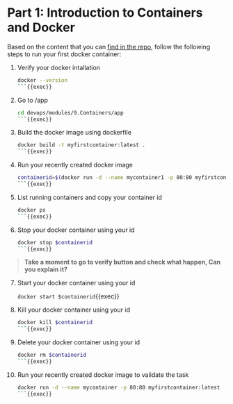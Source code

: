 # Part 1: Introduction to Containers and Docker

Based on the content that you can [find in the repo](https://github.com/rolling-scopes-school/devops/modules/9.Containers/Par1), follow the following steps to run your first docker container:

1. Verify your docker intallation

   ```sh
   docker --version
   ```{{exec}}
   ```
2. Go to /app

   ```sh
   cd devops/modules/9.Containers/app
   ```{{exec}}
   ```
3. Build the docker image using dockerfile

   ```sh
   docker build -t myfirstcontainer:latest .
   ```{{exec}}
   ```
4. Run your recently created docker image

   ```sh
   containerid=$(docker run -d --name mycontainer1 -p 80:80 myfirstcontainer:latest)
   ```{{exec}}
   ```
5. List running containers and copy your container id

   ```sh
   docker ps
   ```{{exec}}
   ```
6. Stop your docker container using your id

   ```sh
   docker stop $containerid
   ```{{exec}}
   ```

> **Take a moment to go to verify button and check what happen, Can you explain it?**

7. Start your docker container using your id

   `docker start $containerid`{{exec}}
   
8. Kill your docker container using your id

   ```sh
   docker kill $containerid
   ```{{exec}}
   ```
9. Delete your docker container using your id

   ```sh
   docker rm $containerid
   ```{{exec}}
   ```
10. Run your recently created docker image to validate the task

    ```sh
    docker run -d --name mycontainer -p 80:80 myfirstcontainer:latest
    ```{{exec}}
    ```
